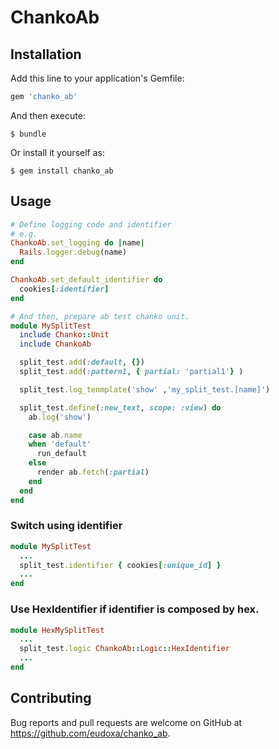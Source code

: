 # ChankoAb

## Installation

Add this line to your application's Gemfile:

```ruby
gem 'chanko_ab'
```

And then execute:

    $ bundle

Or install it yourself as:

    $ gem install chanko_ab

## Usage
```ruby
# Define logging code and identifier
# e.g.
ChankoAb.set_logging do |name|
  Rails.logger.debug(name)
end

ChankoAb.set_default_identifier do
  cookies[:identifier]
end
```

```ruby
# And then, prepare ab test chanko unit.
module MySplitTest
  include Chanko::Unit
  include ChankoAb

  split_test.add(:default, {})
  split_test.add(:pattern1, { partial: 'partial1'} )

  split_test.log_tenmplate('show' ,'my_split_test.[name]')

  split_test.define(:new_text, scope: :view) do
    ab.log('show')

    case ab.name
    when 'default'
      run_default
    else
      render ab.fetch(:partial)
    end
  end
end
```

### Switch using identifier
```ruby
module MySplitTest
  ...
  split_test.identifier { cookies[:unique_id] }
  ...
end
```

### Use HexIdentifier if identifier is composed by hex.
```ruby
module HexMySplitTest
  ...
  split_test.logic ChankoAb::Logic::HexIdentifier
  ...
end
```

## Contributing

Bug reports and pull requests are welcome on GitHub at https://github.com/eudoxa/chanko_ab.
